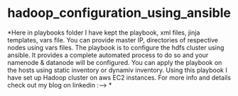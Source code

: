 # hadoop_configuration_using_ansible

*Here in playbooks folder I have kept the playbook, xml files, jinja templates, vars file. You can provide master IP, directories of respective nodes using vars files. 
The playbook is to configure the hdfs cluster using ansible. It provides a complete automated process to do so and your namenode & datanode will be configured.
You can apply the playbook on the hosts using static inventory or dynamiv inventory.
Using this playbook I have set up Hadoop cluster on aws EC2 instances. For more info and details check out my blog on linkedin :--> *
